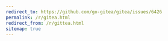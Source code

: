 ```yaml
---
redirect_to: https://github.com/go-gitea/gitea/issues/6426
permalink: /r/gitea.html
redirect_from: /r/gittea.html
sitemap: true
---
```

